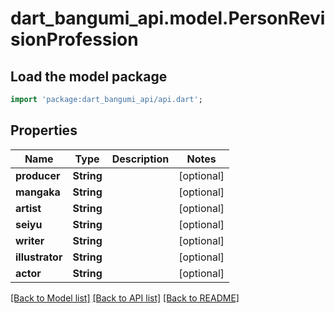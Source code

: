 # dart_bangumi_api.model.PersonRevisionProfession

## Load the model package
```dart
import 'package:dart_bangumi_api/api.dart';
```

## Properties
Name | Type | Description | Notes
------------ | ------------- | ------------- | -------------
**producer** | **String** |  | [optional] 
**mangaka** | **String** |  | [optional] 
**artist** | **String** |  | [optional] 
**seiyu** | **String** |  | [optional] 
**writer** | **String** |  | [optional] 
**illustrator** | **String** |  | [optional] 
**actor** | **String** |  | [optional] 

[[Back to Model list]](../README.md#documentation-for-models) [[Back to API list]](../README.md#documentation-for-api-endpoints) [[Back to README]](../README.md)



